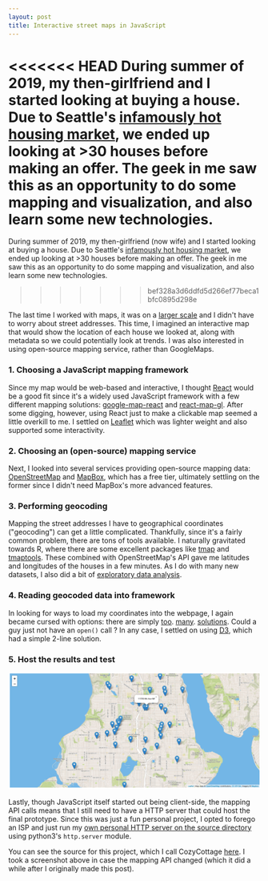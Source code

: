```yaml
---
layout: post
title: Interactive street maps in JavaScript
---
```


<<<<<<< HEAD
During summer of 2019, my then-girlfriend and I started looking at buying a house. Due to Seattle's [infamously hot housing market](https://seattlebubble.com/blog/2018/04/19/reader-comment-now-all-i-seem-to-be-able-to-afford-are-the-meth-houses/), we ended up looking at >30 houses before making an offer. The geek in me saw this as an opportunity to do some mapping and visualization, and also learn some new technologies.
=======
During summer of 2019, my then-girlfriend (now wife) and I started looking at buying a house. Due to Seattle's [infamously hot housing 
market](https://seattlebubble.com/blog/2018/04/19/reader-comment-now-all-i-seem-to-be-able-to-afford-are-the-meth-houses/), we ended up looking at >30 houses before making an offer. The geek in me saw this as an opportunity to do some 
mapping and visualization, and also learn some new technologies.
>>>>>>> bef328a3d6ddfd5d266ef77beca1bfc0895d298e

The last time I worked with maps, it was on a [larger scale](https://github.com/ptvan/nutria2007) and I didn't have to worry about street addresses. This time, I imagined an interactive map that would show the location of each house we looked at, along with metadata so we could potentially look at trends. I was also interested in using open-source mapping service, rather than GoogleMaps.

### 1. Choosing a JavaScript mapping framework

Since my map would be web-based and interactive, I thought [React](https://react.dev/) would be a good fit since it's a widely used JavaScript framework with a few different mapping solutions: [google-map-react](https://www.npmjs.com/package/google-map-react) and [react-map-gl](https://uber.github.io/react-map-gl). After some digging, however, using React just to make a clickable map seemed a little overkill to me. I settled on [Leaflet](https://leafletjs.com/) which was lighter weight and also supported some interactivity.  

### 2. Choosing an (open-source) mapping service

Next, I looked into several services providing open-source mapping data: [OpenStreetMap](https://www.openstreetmap.org) and [MapBox](https://www.mapbox.com/), which has a free tier, ultimately settling on the former since I didn't need MapBox's more advanced features.

### 3. Performing geocoding

 Mapping the street addresses I have to geographical coordinates ("geocoding") can get a little complicated. Thankfully, since it's a fairly common problem, there are tons of tools available. I naturally gravitated towards R, where there are some excellent packages like [tmap](https://github.com/mtennekes/tmap) and [tmaptools](https://github.com/mtennekes/tmaptools). These combined with OpenStreetMap's API gave me latitudes and longitudes of the houses in a few minutes. As I do with many new datasets, I also did a bit of [exploratory data analysis](https://github.com/ptvan/python-snippets/blob/master/cozycottage_EDA.ipynb).

### 4. Reading geocoded data into framework

In looking for ways to load my coordinates into the webpage, I again became cursed with options: there are simply [too](https://www.js-tutorials.com/jquery-tutorials/reading-csv-file-using-jquery/). [many](https://www.papaparse.com/). [solutions](https://www.quora.com/What-is-the-best-way-to-read-a-CSV-file-using-JavaScript-not-JQuery). Could a guy just not have an `open()` call ? In any case, I settled on using [D3](https://github.com/d3/d3-dsv), which had a simple 2-line solution.

### 5. Host the results and test

![CozyCottage screenshot](/images/cozycottage_screenshot.png "cozycottage_screenshot.png")

Lastly, though JavaScript itself started out being client-side, the mapping API calls means that I still need to have a HTTP server that could host the final prototype. Since this was just a fun personal project, I opted to forego an ISP and just run my [own personal HTTP server on the source directory](https://gist.github.com/willurd/5720255) using python3's `http.server` module.

You can see the source for this project, which I call CozyCottage [here](https://github.com/ptvan/cozycottage). I took a screenshot above in case the mapping API changed (which it did a while after I originally made this post).
